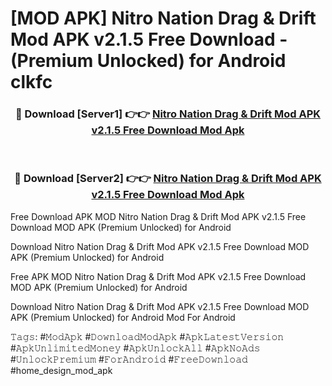 # [MOD APK] Nitro Nation Drag & Drift Mod APK v2.1.5 Free Download - (Premium Unlocked) for Android clkfc



<div align="center">
<h3>🔴 Download [Server1] 👉👉 <a href="https://momento.my/?title=Nitro_Nation_Drag_&_Drift_Mod_APK_v2.1.5_Free_Download">Nitro Nation Drag & Drift Mod APK v2.1.5 Free Download Mod Apk</a></h3><br>

<h3>🔴 Download [Server2] 👉👉 <a href="https://momento.my/?title=Nitro_Nation_Drag_&_Drift_Mod_APK_v2.1.5_Free_Download">Nitro Nation Drag & Drift Mod APK v2.1.5 Free Download Mod Apk</a></h3>
</div>



Free Download APK MOD Nitro Nation Drag & Drift Mod APK v2.1.5 Free Download MOD APK (Premium Unlocked) for Android

Download Nitro Nation Drag & Drift Mod APK v2.1.5 Free Download MOD APK (Premium Unlocked) for Android

Free APK MOD Nitro Nation Drag & Drift Mod APK v2.1.5 Free Download MOD APK (Premium Unlocked) for Android

Download Nitro Nation Drag & Drift Mod APK v2.1.5 Free Download MOD APK (Premium Unlocked) for Android Mod For Android

𝚃𝚊𝚐𝚜: #𝙼𝚘𝚍𝙰𝚙𝚔 #𝙳𝚘𝚠𝚗𝚕𝚘𝚊𝚍𝙼𝚘𝚍𝙰𝚙𝚔 #𝙰𝚙𝚔𝙻𝚊𝚝𝚎𝚜𝚝𝚅𝚎𝚛𝚜𝚒𝚘𝚗 #𝙰𝚙𝚔𝚄𝚗𝚕𝚒𝚖𝚒𝚝𝚎𝚍𝙼𝚘𝚗𝚎𝚢 #𝙰𝚙𝚔𝚄𝚗𝚕𝚘𝚌𝚔𝙰𝚕𝚕 #𝙰𝚙𝚔𝙽𝚘𝙰𝚍𝚜 #𝚄𝚗𝚕𝚘𝚌𝚔𝙿𝚛𝚎𝚖𝚒𝚞𝚖 #𝙵𝚘𝚛𝙰𝚗𝚍𝚛𝚘𝚒𝚍 #𝙵𝚛𝚎𝚎𝙳𝚘𝚠𝚗𝚕𝚘𝚊𝚍 #home_design_mod_apk
